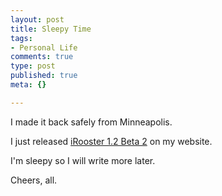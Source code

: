 ```yaml
--- 
layout: post
title: Sleepy Time
tags: 
- Personal Life
comments: true
type: post
published: true
meta: {}

---
```

I made it back safely from Minneapolis.

  I just released <a href="http://www.sixdollarchimp.com/irooster.aspx">iRooster 1.2 Beta 2</a> on my website.

  I'm sleepy so I will write more later.

  Cheers, all.
